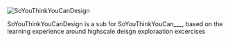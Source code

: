 ![SoYouThinkYouCanDesign][sd-logo]

SoYouThinkYouCanDesign is a sub for SoYouThinkYouCan___, based on the learning experience around highscale deisgn exploraation excercises

[sd-logo]: https://s26.postimg.org/6750za9ax/so-you-think-you-can-design.gif
